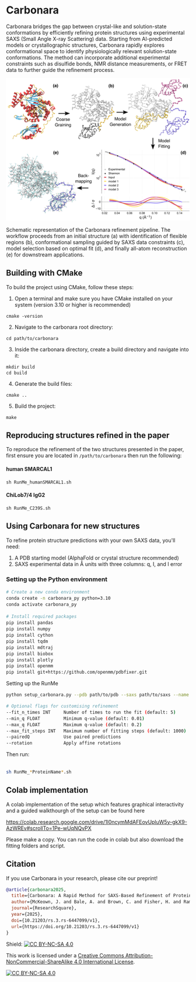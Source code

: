 # Carbonara

Carbonara bridges the gap between crystal-like and solution-state conformations by efficiently refining protein structures using experimental SAXS (Small Angle X-ray Scattering) data. Starting from AI-predicted models or crystallographic structures, Carbonara rapidly explores conformational space to identify physiologically relevant solution-state conformations. The method can incorporate additional experimental constraints such as disulfide bonds, NMR distance measurements, or FRET data to further guide the refinement process.

<p align="center">
  <img src="figures/method_overview_arrows.png" alt="Method Overview" width="600"/>
</p>

Schematic representation of the Carbonara refinement pipeline. The workflow proceeds from an initial structure (a) with identification of flexible regions (b), conformational sampling guided by SAXS data constraints (c), model selection based on optimal fit (d), and finally all-atom reconstruction (e) for downstream applications.

## Building with CMake

To build the project using CMake, follow these steps:


1. Open a terminal and make sure you have CMake installed on your system (version 3.10 or higher is recommended)

```
cmake -version
```

2. Navigate to the carbonara root directory:

```
cd path/to/carbonara
```

3. Inside the carbonara directory, create a build directory and navigate into it:

```
mkdir build
cd build
```

4. Generate the build files:

```
cmake ..
```

5. Build the project:

```
make
```

## Reproducing structures refined in the paper

To reproduce the refinement of the two structures presented in the paper, first ensure you are located in `/path/to/carbonara` then run the following: 

#### human SMARCAL1

```
sh RunMe_humanSMARCAL1.sh
```

#### ChiLob7/4 IgG2
```
sh RunMe_C239S.sh
```

## Using Carbonara for new structures

To refine protein structure predictions with your own SAXS data, you'll need:

1. A PDB starting model (AlphaFold or crystal structure recommended)
2. SAXS experimental data in Å units with three columns: q, I, and I error

### Setting up the Python environment

```bash
# Create a new conda environment
conda create -n carbonara_py python=3.10
conda activate carbonara_py

# Install required packages
pip install pandas 
pip install numpy 
pip install cython 
pip install tqdm 
pip install mdtraj 
pip install biobox
pip install plotly
pip install openmm
pip install git+https://github.com/openmm/pdbfixer.git
```

Setting up the RunMe

```bash
python setup_carbonara.py --pdb path/to/pdb --saxs path/to/saxs --name ProteinName 
```
```bash
# Optional flags for customising refinement
--fit_n_times INT     Number of times to run the fit (default: 5)
--min_q FLOAT         Minimum q-value (default: 0.01)
--max_q FLOAT         Maximum q-value (default: 0.2)
--max_fit_steps INT   Maximum number of fitting steps (default: 1000)
--pairedQ             Use paired predictions
--rotation            Apply affine rotations

```

Then run:

```bash

sh RunMe_*ProteinName*.sh

```
## Colab implementation

A colab implementation of the setup which features graphical interactivity and a guided walkthourgh of the setup can be found here

https://colab.research.google.com/drive/1l0ncymMdAFEovUpluW5y-gkX9-AzWREv#scrollTo=1Pe-wUqNQvPX

Please make a copy. You can run the code in colab but also download the fitting folders and script.


## Citation

If you use Carbonara in your research, please cite our preprint!

```bibtex
@article{carbonara2025,
  title={Carbonara: A Rapid Method for SAXS-Based Refinement of Protein Structures},
  author={McKeown, J. and Bale, A. and Brown, C. and Fisher, H. and Rambo, R. and Essex, J. and Degiacomi, M. and Prior, C.},
  journal={ResearchSquare},
  year={2025},
  doi={10.21203/rs.3.rs-6447099/v1},
  url={https://doi.org/10.21203/rs.3.rs-6447099/v1}
}

```

Shield: [![CC BY-NC-SA 4.0][cc-by-nc-sa-shield]][cc-by-nc-sa]

This work is licensed under a
[Creative Commons Attribution-NonCommercial-ShareAlike 4.0 International License][cc-by-nc-sa].

[![CC BY-NC-SA 4.0][cc-by-nc-sa-image]][cc-by-nc-sa]

[cc-by-nc-sa]: http://creativecommons.org/licenses/by-nc-sa/4.0/
[cc-by-nc-sa-image]: https://licensebuttons.net/l/by-nc-sa/4.0/88x31.png
[cc-by-nc-sa-shield]: https://img.shields.io/badge/License-CC%20BY--NC--SA%204.0-lightgrey.svg
